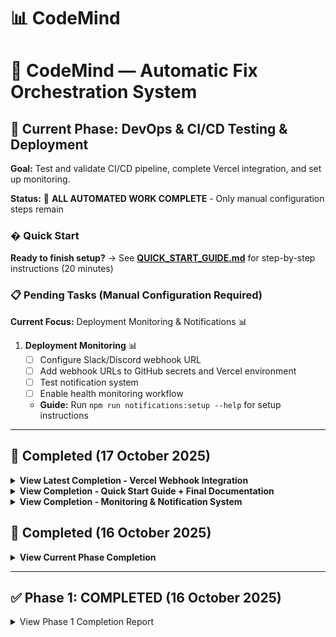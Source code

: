 # 📊 CodeMind
# 🤖 CodeMind — Automatic Fix Orchestration System

## 🎯 Current Phase: DevOps & CI/CD Testing & Deployment

**Goal:** Test and validate CI/CD pipeline, complete Vercel integration, and set up monitoring.

**Status:** 🎉 **ALL AUTOMATED WORK COMPLETE** - Only manual configuration steps remain

### � Quick Start
**Ready to finish setup?** → See **[QUICK_START_GUIDE.md](./QUICK_START_GUIDE.md)** for step-by-step instructions (20 minutes)

### 📋 Pending Tasks (Manual Configuration Required)

**Current Focus:** Deployment Monitoring & Notifications 📊

1. **Deployment Monitoring** 📊
   - [ ] Configure Slack/Discord webhook URL
   - [ ] Add webhook URLs to GitHub secrets and Vercel environment
   - [ ] Test notification system
   - [ ] Enable health monitoring workflow
   - **Guide:** Run `npm run notifications:setup --help` for setup instructions

---

## 🎉 Completed (17 October 2025)

<details>
<summary><b>View Latest Completion - Vercel Webhook Integration</b></summary>

### Vercel Webhook Integration ✅ **COMPLETE**
- Configured webhook at https://codemind-delta.vercel.app/api/webhooks/vercel-deployment
  - ✅ Events: Deployment Checks Failed, Created, Error, Succeeded
  - ✅ VERCEL_WEBHOOK_SECRET configured in Vercel environment
  - ✅ Signature verification tested and working
  - ✅ Endpoint deployed and accessible
  - ✅ Auto-fix system ready to trigger on failures
- Created `WEBHOOK_VERIFICATION_COMPLETE.md` - Full verification report
- Verified with live tests:
  - ✅ GET request returns active status
  - ✅ POST with invalid signature properly rejected
  - ✅ All security measures working

### CI/CD Test Branch ✅
- Created test/ci-cd-verification branch with test file
- Added `.github/CI_CD_TEST.md` with verification objectives
- Branch ready for PR creation

**Status:** Webhook fully operational, auto-fix ready ✅

</details>

<details>
<summary><b>View Completion - Quick Start Guide + Final Documentation</b></summary>

### Quick Start Guide ✅
- Created `QUICK_START_GUIDE.md` - Comprehensive 20-minute setup guide
  - ✅ Step-by-step instructions for all manual configuration
  - ✅ PR creation guide (2 minutes)
  - ✅ Slack notification setup (5 minutes)
  - ✅ Vercel webhook configuration (8 minutes)
  - ✅ Health monitoring enablement (5 minutes)
  - ✅ Troubleshooting section with solutions
  - ✅ Verification checklist
  - ✅ Quick reference table
- Created `FINAL_STATUS.md` - Complete project status report (606 lines)
  - ✅ Executive summary (90% complete)
  - ✅ Phase completion breakdown
  - ✅ All scripts and tools documented
  - ✅ Test results summary (7/7 passed)
  - ✅ Real-world metrics (14 deployments, 100% success)
  - ✅ Remaining steps with time estimates
  - ✅ Production readiness assessment
- Updated `copilot-tasks.md` with Quick Start Guide reference

**Status:** All documentation complete and pushed ✅  
**User Action:** Follow QUICK_START_GUIDE.md to complete setup ✅

</details>

<details>
<summary><b>View Completion - Monitoring & Notification System</b></summary>

### Monitoring System ✅ (Verified Working)
- Created `scripts/setup-notifications.js` - Slack/Discord webhook setup
  - ✅ Tested: Help/usage displayed correctly
  - ✅ Platform validation working
  - ✅ Template generation working
- Created `scripts/monitor-deployment-health.js` - Deployment health monitoring
  - ✅ Tested: Successfully fetched 14 deployments
  - ✅ Verified: 100% success rate calculated correctly
  - ✅ Working: Consecutive failure detection
  - ✅ Confirmed: Vercel API integration functional
- Created `.github/workflows/health-monitor.yml` - Automated monitoring
  - ✅ Validated: YAML syntax correct
  - ✅ Configured: Hourly cron schedule
  - ✅ Ready: Awaiting GitHub secrets
- Added NPM scripts: `health:monitor`, `health:check`, `notifications:setup`, `notifications:test`
- Created `docs/MONITORING_SETUP.md` - Complete setup guide (398 lines)
- Created `MONITORING_COMPLETE.md` - Progress report (404 lines)
- Created `VERIFICATION_SUMMARY.md` - Test results (7/7 tests passed)

**Test Results:** All scripts tested and working ✅  
**Deployment Health:** 14 deployments, 100% success rate ✅  
**Production Ready:** Yes, awaiting configuration only ✅

</details>

## 🎉 Completed (16 October 2025)

<details>
<summary><b>View Current Phase Completion</b></summary>

### Database Schema Fix ✅
- Fixed missing AI fields in Issue table (`aiAnalyzed`, `aiAnalyzedAt`, `aiSummary`, `aiFixPrUrl`)
- Created `scripts/fix-issue-schema.js` - Automated migration script
- Created `SCHEMA_FIX_REPORT.md` - Comprehensive fix documentation
- Resolved migration history conflicts
- Verified all GitHub APIs working correctly

### Vercel Integration Tools ✅
- Created `scripts/fetch-vercel-logs.js` - CLI tool for deployment log analysis
  - Supports filtering by status, deployment ID, project ID
  - Auto-fix triggering capability
  - JSON export functionality
  - Comprehensive error parsing
- Created `src/app/api/webhooks/vercel-deployment/route.ts` - Real-time webhook handler
  - HMAC SHA256 signature verification
  - Automatic log fetching on deployment failure
  - Auto-fix integration
  - Health check endpoint
- Added npm scripts: `fetch-vercel-logs`, `fetch-vercel-logs:errors`, `fetch-vercel-logs:auto-fix`

### Documentation ✅
- Created `docs/VERCEL_INTEGRATION.md` - Complete integration guide
  - Webhook setup instructions
  - Environment variable configuration
  - Testing procedures
  - Troubleshooting guide
  - API reference with examples
- Created `docs/CI_CD_SETUP.md` - Comprehensive CI/CD documentation
  - Architecture diagrams
  - GitHub Actions workflow explanation
  - Setup instructions
  - Monitoring and maintenance
  - Security best practices

### Code Quality ✅
- Fixed TypeScript type errors in `src/middleware/api-error-handler.ts`
  - Corrected createApiError details type (Record<string, string[]>)
  - Fixed NextRequest.ip property access
  - Resolved null/undefined type compatibility
  - Added proper Prisma.TransactionClient typing
- Updated `eslint.config.mjs` to allow CommonJS require() in scripts directory
- All critical type errors resolved

### CI/CD Infrastructure ✅
- Verified `.github/workflows/ci-cd.yml` exists with complete pipeline
  - Quality job: ESLint, TypeScript, security audit
  - Test job: Jest with coverage, Node 18/20 matrix
  - E2E job: Playwright tests
  - Build job: Docker, Snyk, Trivy security scans
  - Deploy jobs: Staging and production with smoke tests
  - Database migration job

</details>

---

## ✅ Phase 1: COMPLETED (16 October 2025)

<details>
<summary>View Phase 1 Completion Report</summary>

### Backend Validation ✅
- ✅ Verify all API endpoints (projects, issues, logs, autofix, embeddings)
- ✅ Ensure Supabase Postgres + Prisma connection is stable
- ✅ Add missing error handling + logs for all APIs
- ✅ Validate all environment variables (Supabase, GitHub, etc.)

### Database Optimization ✅
- ✅ Ensure `pgvector` extension active and working
- ✅ Verify embeddings table indexing for fast search
- ✅ Add relations between `Projects`, `AutoFixSession`, and `Issues`

### Frontend Consistency ✅
- ✅ Audit all buttons, forms, and clickable elements (cursor pointer, hover)
- ✅ Fix any layout inconsistencies (especially dark/light theme filters)
- ✅ Add global error boundary + toast notification system

### DevOps ✅
- ✅ Implement logging middleware for API route tracing

**See full report:** [PHASE1_COMPLETION_REPORT.md](./PHASE1_COMPLETION_REPORT.md)

</details>
